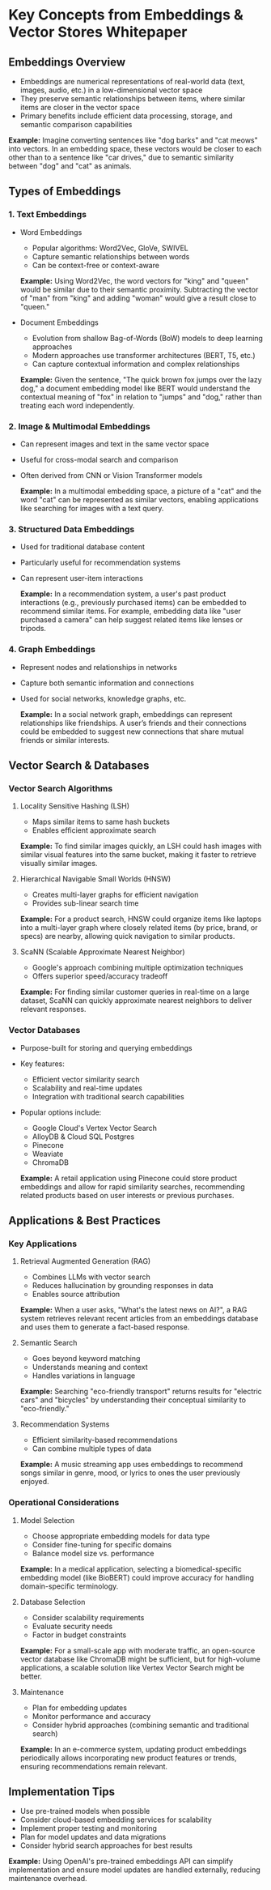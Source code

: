 # Key Concepts from Embeddings & Vector Stores Whitepaper

## Embeddings Overview
- Embeddings are numerical representations of real-world data (text, images, audio, etc.) in a low-dimensional vector space
- They preserve semantic relationships between items, where similar items are closer in the vector space
- Primary benefits include efficient data processing, storage, and semantic comparison capabilities

**Example:** 
Imagine converting sentences like "dog barks" and "cat meows" into vectors. In an embedding space, these vectors would be closer to each other than to a sentence like "car drives," due to semantic similarity between "dog" and "cat" as animals.

## Types of Embeddings

### 1. Text Embeddings
- Word Embeddings
  - Popular algorithms: Word2Vec, GloVe, SWIVEL
  - Capture semantic relationships between words
  - Can be context-free or context-aware

  **Example:** 
  Using Word2Vec, the word vectors for "king" and "queen" would be similar due to their semantic proximity. Subtracting the vector of "man" from "king" and adding "woman" would give a result close to "queen."

- Document Embeddings
  - Evolution from shallow Bag-of-Words (BoW) models to deep learning approaches
  - Modern approaches use transformer architectures (BERT, T5, etc.)
  - Can capture contextual information and complex relationships

  **Example:** 
  Given the sentence, "The quick brown fox jumps over the lazy dog," a document embedding model like BERT would understand the contextual meaning of "fox" in relation to "jumps" and "dog," rather than treating each word independently.

### 2. Image & Multimodal Embeddings
- Can represent images and text in the same vector space
- Useful for cross-modal search and comparison
- Often derived from CNN or Vision Transformer models

  **Example:** 
  In a multimodal embedding space, a picture of a "cat" and the word "cat" can be represented as similar vectors, enabling applications like searching for images with a text query.

### 3. Structured Data Embeddings
- Used for traditional database content
- Particularly useful for recommendation systems
- Can represent user-item interactions

  **Example:** 
  In a recommendation system, a user's past product interactions (e.g., previously purchased items) can be embedded to recommend similar items. For example, embedding data like "user purchased a camera" can help suggest related items like lenses or tripods.

### 4. Graph Embeddings
- Represent nodes and relationships in networks
- Capture both semantic information and connections
- Used for social networks, knowledge graphs, etc.

  **Example:** 
  In a social network graph, embeddings can represent relationships like friendships. A user’s friends and their connections could be embedded to suggest new connections that share mutual friends or similar interests.

## Vector Search & Databases

### Vector Search Algorithms
1. Locality Sensitive Hashing (LSH)
   - Maps similar items to same hash buckets
   - Enables efficient approximate search

   **Example:** 
   To find similar images quickly, an LSH could hash images with similar visual features into the same bucket, making it faster to retrieve visually similar images.

2. Hierarchical Navigable Small Worlds (HNSW)
   - Creates multi-layer graphs for efficient navigation
   - Provides sub-linear search time

   **Example:** 
   For a product search, HNSW could organize items like laptops into a multi-layer graph where closely related items (by price, brand, or specs) are nearby, allowing quick navigation to similar products.

3. ScaNN (Scalable Approximate Nearest Neighbor)
   - Google's approach combining multiple optimization techniques
   - Offers superior speed/accuracy tradeoff

   **Example:** 
   For finding similar customer queries in real-time on a large dataset, ScaNN can quickly approximate nearest neighbors to deliver relevant responses.

### Vector Databases
- Purpose-built for storing and querying embeddings
- Key features:
  - Efficient vector similarity search
  - Scalability and real-time updates
  - Integration with traditional search capabilities
- Popular options include:
  - Google Cloud's Vertex Vector Search
  - AlloyDB & Cloud SQL Postgres
  - Pinecone
  - Weaviate
  - ChromaDB

  **Example:** 
  A retail application using Pinecone could store product embeddings and allow for rapid similarity searches, recommending related products based on user interests or previous purchases.

## Applications & Best Practices

### Key Applications
1. Retrieval Augmented Generation (RAG)
   - Combines LLMs with vector search
   - Reduces hallucination by grounding responses in data
   - Enables source attribution

   **Example:** 
   When a user asks, "What's the latest news on AI?", a RAG system retrieves relevant recent articles from an embeddings database and uses them to generate a fact-based response.

2. Semantic Search
   - Goes beyond keyword matching
   - Understands meaning and context
   - Handles variations in language

   **Example:** 
   Searching "eco-friendly transport" returns results for "electric cars" and "bicycles" by understanding their conceptual similarity to "eco-friendly."

3. Recommendation Systems
   - Efficient similarity-based recommendations
   - Can combine multiple types of data

   **Example:** 
   A music streaming app uses embeddings to recommend songs similar in genre, mood, or lyrics to ones the user previously enjoyed.

### Operational Considerations
1. Model Selection
   - Choose appropriate embedding models for data type
   - Consider fine-tuning for specific domains
   - Balance model size vs. performance

   **Example:** 
   In a medical application, selecting a biomedical-specific embedding model (like BioBERT) could improve accuracy for handling domain-specific terminology.

2. Database Selection
   - Consider scalability requirements
   - Evaluate security needs
   - Factor in budget constraints

   **Example:** 
   For a small-scale app with moderate traffic, an open-source vector database like ChromaDB might be sufficient, but for high-volume applications, a scalable solution like Vertex Vector Search might be better.

3. Maintenance
   - Plan for embedding updates
   - Monitor performance and accuracy
   - Consider hybrid approaches (combining semantic and traditional search)

   **Example:** 
   In an e-commerce system, updating product embeddings periodically allows incorporating new product features or trends, ensuring recommendations remain relevant.

## Implementation Tips
- Use pre-trained models when possible
- Consider cloud-based embedding services for scalability
- Implement proper testing and monitoring
- Plan for model updates and data migrations
- Consider hybrid search approaches for best results

**Example:** 
Using OpenAI's pre-trained embeddings API can simplify implementation and ensure model updates are handled externally, reducing maintenance overhead.
